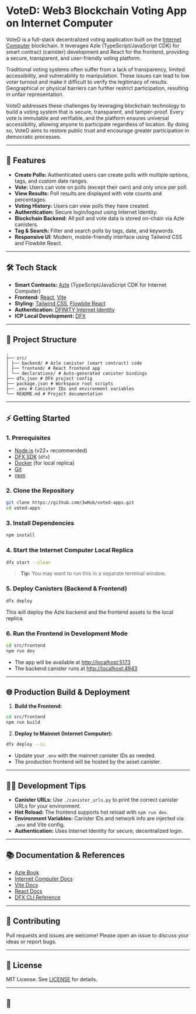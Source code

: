 # VoteD: Web3 Blockchain Voting App on Internet Computer

VoteD is a full-stack decentralized voting application built on the [Internet Computer](https://internetcomputer.org/) blockchain. It leverages Azle (TypeScript/JavaScript CDK) for smart contract (canister) development and React for the frontend, providing a secure, transparent, and user-friendly voting platform.

Traditional voting systems often suffer from a lack of transparency, limited accessibility, and vulnerability to manipulation. These issues can lead to low voter turnout and make it difficult to verify the legitimacy of results. Geographical or physical barriers can further restrict participation, resulting in unfair representation.

VoteD addresses these challenges by leveraging blockchain technology to build a voting system that is secure, transparent, and tamper-proof. Every vote is immutable and verifiable, and the platform ensures universal accessibility, allowing anyone to participate regardless of location. By doing so, VoteD aims to restore public trust and encourage greater participation in democratic processes.

---

## 🚀 Features

- **Create Polls:** Authenticated users can create polls with multiple options, tags, and custom date ranges.
- **Vote:** Users can vote on polls (except their own) and only once per poll.
- **View Results:** Poll results are displayed with vote counts and percentages.
- **Voting History:** Users can view polls they have created.
- **Authentication:** Secure login/logout using Internet Identity.
- **Blockchain Backend:** All poll and vote data is stored on-chain via Azle canisters.
- **Tag & Search:** Filter and search polls by tags, date, and keywords.
- **Responsive UI:** Modern, mobile-friendly interface using Tailwind CSS and Flowbite React.

---

## 🛠️ Tech Stack

- **Smart Contracts:** [Azle](https://github.com/demergent-labs/azle) (TypeScript/JavaScript CDK for Internet Computer)
- **Frontend:** [React](https://react.dev/), [Vite](https://vitejs.dev/)
- **Styling:** [Tailwind CSS](https://tailwindcss.com/), [Flowbite React](https://flowbite-react.com/)
- **Authentication:** [DFINITY Internet Identity](https://identity.ic0.app/)
- **ICP Local Development:** [DFX](https://internetcomputer.org/docs/current/developer-docs/cli-reference/dfx-tool/)

---

## 📁 Project Structure

```
.
├── src/
│ ├── backend/ # Azle canister (smart contract) code
│ ├── frontend/ # React frontend app
│ └── declarations/ # Auto-generated canister bindings
├── dfx.json # DFX project config
├── package.json # Workspace root scripts
├── .env # Canister IDs and environment variables
└── README.md # Project documentation
```

---

## ⚡ Getting Started

### 1. Prerequisites

- [Node.js](https://nodejs.org/) (v22+ recommended)
- [DFX SDK](https://internetcomputer.org/docs/current/developer-docs/cli-reference/dfx-tool/) (`dfx`)
- [Docker](https://www.docker.com/) (for local replica)
- [Git](https://git-scm.com/)
- [npm](https://www.npmjs.com/)

### 2. Clone the Repository

```sh
git clone https://github.com/3wHub/voted-apps.git
cd voted-apps
```

### 3. Install Dependencies

```sh
npm install
```

### 4. Start the Internet Computer Local Replica

```sh
dfx start --clean
```

> **Tip:** You may want to run this in a separate terminal window.

### 5. Deploy Canisters (Backend & Frontend)

```sh
dfx deploy
```

This will deploy the Azle backend and the frontend assets to the local replica.

### 6. Run the Frontend in Development Mode

```sh
cd src/frontend
npm run dev
```

- The app will be available at [http://localhost:5173](http://localhost:5173)
- The backend canister runs at [http://localhost:4943](http://localhost:4943)

---

## 🌐 Production Build & Deployment

1. **Build the Frontend:**

```sh
cd src/frontend
npm run build
```

2. **Deploy to Mainnet (Internet Computer):**

```sh
dfx deploy --ic
```

- Update your `.env` with the mainnet canister IDs as needed.
- The production frontend will be hosted by the asset canister.

---

## 🧑‍💻 Development Tips

- **Canister URLs:** Use `./canister_urls.py` to print the correct canister URLs for your environment.
- **Hot Reload:** The frontend supports hot reload with `npm run dev`.
- **Environment Variables:** Canister IDs and network info are injected via `.env` and Vite config.
- **Authentication:** Uses Internet Identity for secure, decentralized login.

---

## 📚 Documentation & References

- [Azle Book](https://demergent-labs.github.io/azle/the_azle_book.html)
- [Internet Computer Docs](https://internetcomputer.org/docs/current/developer-docs/ic-overview)
- [Vite Docs](https://vitejs.dev/guide/)
- [React Docs](https://react.dev/learn)
- [DFX CLI Reference](https://internetcomputer.org/docs/current/references/cli-reference/dfx-tool/)

---

## 🤝 Contributing

Pull requests and issues are welcome! Please open an issue to discuss your ideas or report bugs.

---

## 📝 License

MIT License. See [LICENSE](LICENSE) for details.

---

## 👤

